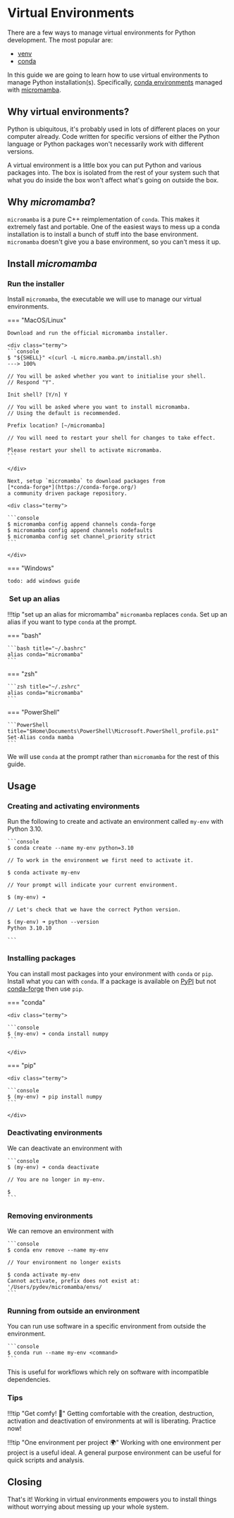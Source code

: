 # Virtual Environments

There are a few ways to manage virtual environments for Python development.
The most popular are:

- [venv](https://docs.python.org/3/library/venv.html)
- [conda](https://docs.conda.io/en/latest/)

In this guide we are going to learn how to use virtual environments to manage
Python installation(s).
Specifically,
[conda environments](https://docs.conda.io/projects/conda/en/latest/user-guide/concepts/environments.html#conda-environments)
managed with
[micromamba](https://mamba.readthedocs.io/en/latest/user_guide/micromamba.html).

## Why virtual environments?

Python is ubiquitous, it's probably used in lots of different places on your
computer already.
Code written for specific versions of either the Python language or Python
packages won't necessarily work with different versions.

A virtual environment is a little box you can put Python and various packages
into. The box is isolated from the rest of your system such that what you do
inside the box won't affect what's going on outside the box.

## Why *micromamba*?

`micromamba` is a pure C++ reimplementation of `conda`. This makes it extremely
fast and portable. One of the easiest ways to mess up a conda installation is
to install a bunch of stuff into the base environment. `micromamba` doesn't
give you a base environment, so you can't mess it up.

## Install *micromamba*

### Run the installer

Install `micromamba`, the executable we will use to manage our virtual
environments.

=== "MacOS/Linux"

    Download and run the official micromamba installer.

    <div class="termy">
    ```console
    $ "${SHELL}" <(curl -L micro.mamba.pm/install.sh)
    ---> 100%

    // You will be asked whether you want to initialise your shell.
    // Respond "Y".

    Init shell? [Y/n] Y

    // You will be asked where you want to install micromamba.
    // Using the default is recommended.

    Prefix location? [~/micromamba]

    // You will need to restart your shell for changes to take effect.

    Please restart your shell to activate micromamba.
    ```

    </div>

    Next, setup `micromamba` to download packages from
    [*conda-forge*](https://conda-forge.org/)
    a community driven package repository.

    <div class="termy">

    ```console
    $ micromamba config append channels conda-forge
    $ micromamba config append channels nodefaults
    $ micromamba config set channel_priority strict
    ```

    </div>

=== "Windows"

    todo: add windows guide

###  Set up an alias

!!!tip "set up an alias for micromamba"
    `micromamba` replaces `conda`. Set up an alias if you want to type `conda`
    at the prompt.

=== "bash"

    ```bash title="~/.bashrc"
    alias conda="micromamba"
    ```

=== "zsh"

    ```zsh title="~/.zshrc"
    alias conda="micromamba"
    ```

=== "PowerShell"

    ```PowerShell title="$Home\Documents\PowerShell\Microsoft.PowerShell_profile.ps1"
    Set-Alias conda mamba
    ```

We will use `conda` at the prompt rather than `micromamba` for the rest of this
guide.

## Usage

### Creating and activating environments

Run the following to create and activate an environment called `my-env`
with Python 3.10.

<div class="termy">

    ```console
    $ conda create --name my-env python=3.10

    // To work in the environment we first need to activate it.

    $ conda activate my-env

    // Your prompt will indicate your current environment.

    $ (my-env) ➜

    // Let's check that we have the correct Python version.

    $ (my-env) ➜ python --version
    Python 3.10.10

    ```

</div>

### Installing packages

You can install most packages into your environment with `conda` or `pip`.
Install what you can with `conda`. If a package is available on
[PyPI](https://pypi.org/) but not [conda-forge](https://conda-forge.org/)
then use `pip`.

=== "conda"

    <div class="termy">

    ```console
    $ (my-env) ➜ conda install numpy
    ```

    </div>

=== "pip"

    <div class="termy">

    ```console
    $ (my-env) ➜ pip install numpy
    ```

    </div>

### Deactivating environments

We can deactivate an environment with

<div class="termy">

    ```console
    $ (my-env) ➜ conda deactivate

    // You are no longer in my-env.

    $
    ```

</div>

### Removing environments

We can remove an environment with

<div class="termy">

    ```console
    $ conda env remove --name my-env

    // Your environment no longer exists

    $ conda activate my-env
    Cannot activate, prefix does not exist at: '/Users/pydev/micromamba/envs/
    ```

</div>

### Running from outside an environment

You can run use software in a specific environment from outside the
environment.

<div class="termy">

    ```console
    $ conda run --name my-env <command>
    ```

</div>

This is useful for workflows which rely on software with incompatible
dependencies.

### Tips

!!!tip "Get comfy! 🧸"
    Getting comfortable with the creation, destruction, activation and
    deactivation of environments at will is liberating. Practice now!

!!!tip "One environment per project 🌍"
    Working with one environment per project is a useful ideal.
    A general purpose environment can be useful for quick scripts and analysis.

## Closing

That's it! Working in virtual environments empowers you to install things
without worrying about messing up your whole system.
